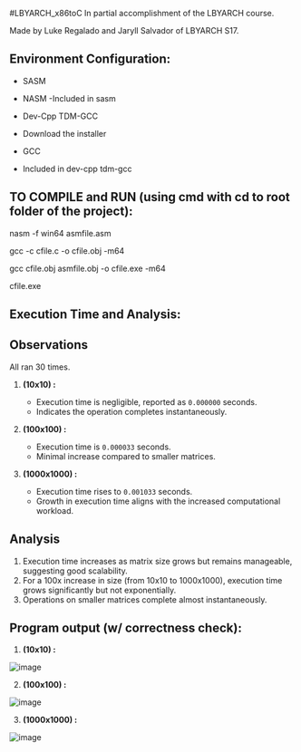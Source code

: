 #LBYARCH_x86toC
In partial accomplishment of the LBYARCH course. 

Made by Luke Regalado and Jaryll Salvador of LBYARCH S17.

## Environment Configuration:
- SASM

- NASM
   -Included in sasm
  
- Dev-Cpp TDM-GCC
 - Download the installer

- GCC
 - Included in dev-cpp tdm-gcc

## TO COMPILE and RUN (using cmd with cd to root folder of the project):
nasm -f win64 asmfile.asm

gcc -c cfile.c -o cfile.obj -m64

gcc cfile.obj asmfile.obj -o cfile.exe -m64

cfile.exe


## Execution Time and Analysis:
## Observations
All ran 30 times.
1. **(10x10) :**
   - Execution time is negligible, reported as `0.000000` seconds.
   - Indicates the operation completes instantaneously.
     
2. **(100x100) :**
   - Execution time is `0.000033` seconds.
   - Minimal increase compared to smaller matrices.

3. **(1000x1000) :**
   - Execution time rises to `0.001033` seconds.
   - Growth in execution time aligns with the increased computational workload.
  ## Analysis

 1. Execution time increases as matrix size grows but remains manageable, suggesting good scalability.
 2. For a 100x increase in size (from 10x10 to 1000x1000), execution time grows significantly but not exponentially.
 3. Operations on smaller matrices complete almost instantaneously.


## Program output (w/ correctness check):

1. **(10x10) :**
   
![image](https://github.com/user-attachments/assets/3e0d486c-6c1c-452e-b6ec-8d42434ab45d)

2. **(100x100) :**

![image](https://github.com/user-attachments/assets/7a086fe4-7c80-4a6b-96df-06c8208fd689)

3. **(1000x1000) :**

![image](https://github.com/user-attachments/assets/5a2fa27b-5fe4-4761-b838-c7ec90bb635c)


